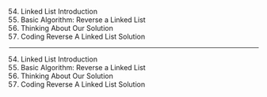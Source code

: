 54. Linked List Introduction
55. Basic Algorithm: Reverse a Linked List
56. Thinking About Our Solution
57. Coding Reverse A Linked List Solution

---

54. Linked List Introduction
55. Basic Algorithm: Reverse a Linked List
56. Thinking About Our Solution
57. Coding Reverse A Linked List Solution
